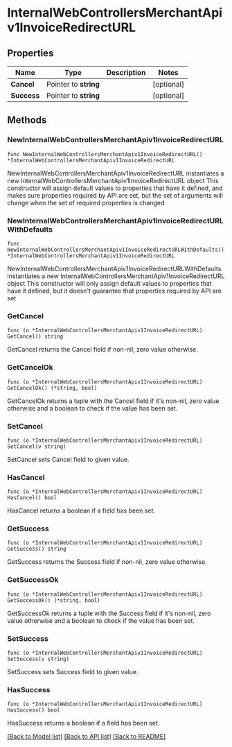 # InternalWebControllersMerchantApiv1InvoiceRedirectURL

## Properties

Name | Type | Description | Notes
------------ | ------------- | ------------- | -------------
**Cancel** | Pointer to **string** |  | [optional] 
**Success** | Pointer to **string** |  | [optional] 

## Methods

### NewInternalWebControllersMerchantApiv1InvoiceRedirectURL

`func NewInternalWebControllersMerchantApiv1InvoiceRedirectURL() *InternalWebControllersMerchantApiv1InvoiceRedirectURL`

NewInternalWebControllersMerchantApiv1InvoiceRedirectURL instantiates a new InternalWebControllersMerchantApiv1InvoiceRedirectURL object
This constructor will assign default values to properties that have it defined,
and makes sure properties required by API are set, but the set of arguments
will change when the set of required properties is changed

### NewInternalWebControllersMerchantApiv1InvoiceRedirectURLWithDefaults

`func NewInternalWebControllersMerchantApiv1InvoiceRedirectURLWithDefaults() *InternalWebControllersMerchantApiv1InvoiceRedirectURL`

NewInternalWebControllersMerchantApiv1InvoiceRedirectURLWithDefaults instantiates a new InternalWebControllersMerchantApiv1InvoiceRedirectURL object
This constructor will only assign default values to properties that have it defined,
but it doesn't guarantee that properties required by API are set

### GetCancel

`func (o *InternalWebControllersMerchantApiv1InvoiceRedirectURL) GetCancel() string`

GetCancel returns the Cancel field if non-nil, zero value otherwise.

### GetCancelOk

`func (o *InternalWebControllersMerchantApiv1InvoiceRedirectURL) GetCancelOk() (*string, bool)`

GetCancelOk returns a tuple with the Cancel field if it's non-nil, zero value otherwise
and a boolean to check if the value has been set.

### SetCancel

`func (o *InternalWebControllersMerchantApiv1InvoiceRedirectURL) SetCancel(v string)`

SetCancel sets Cancel field to given value.

### HasCancel

`func (o *InternalWebControllersMerchantApiv1InvoiceRedirectURL) HasCancel() bool`

HasCancel returns a boolean if a field has been set.

### GetSuccess

`func (o *InternalWebControllersMerchantApiv1InvoiceRedirectURL) GetSuccess() string`

GetSuccess returns the Success field if non-nil, zero value otherwise.

### GetSuccessOk

`func (o *InternalWebControllersMerchantApiv1InvoiceRedirectURL) GetSuccessOk() (*string, bool)`

GetSuccessOk returns a tuple with the Success field if it's non-nil, zero value otherwise
and a boolean to check if the value has been set.

### SetSuccess

`func (o *InternalWebControllersMerchantApiv1InvoiceRedirectURL) SetSuccess(v string)`

SetSuccess sets Success field to given value.

### HasSuccess

`func (o *InternalWebControllersMerchantApiv1InvoiceRedirectURL) HasSuccess() bool`

HasSuccess returns a boolean if a field has been set.


[[Back to Model list]](../README.md#documentation-for-models) [[Back to API list]](../README.md#documentation-for-api-endpoints) [[Back to README]](../README.md)


